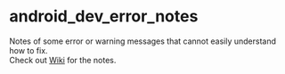 # android_dev_error_notes
Notes of some error or warning messages that cannot easily understand how to fix. <br/>
Check out [Wiki](https://github.com/Snoy-Kuo/android_dev_error_notes/wiki) for the notes.
